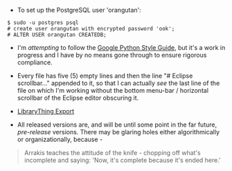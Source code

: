 - To set up the PostgreSQL user 'orangutan':
```
$ sudo -u postgres psql
# create user orangutan with encrypted password 'ook';
# ALTER USER orangutan CREATEDB;
```

- I'm _attempting_ to follow the [Google Python Style Guide](https://google.github.io/styleguide/pyguide.html),
but it's a work in progress and I have by no means gone through to ensure rigorous compliance.

- Every file has five (5) empty lines and then the line "# Eclipse scrollbar..." appended to it, so that I can actually _see_ the last line of the file on which I'm working without the bottom menu-bar / horizontal scrollbar of the Eclipse editor obscuring it.

- [LibraryThing Export](www.librarything.com/export.php?export_type=tsv)

- All released versions are, and will be until some point in the far future, _pre-release_ versions. There may be glaring holes either algorithmically or organizationally, because -
> Arrakis teaches the attitude of the knife - chopping off what's incomplete and saying: 'Now, it's complete because it's ended here.'